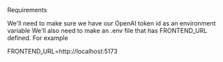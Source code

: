 Requirements

We'll need to make sure we have our OpenAI token id as an environment variable
We'll also need to make an .env file that has FRONTEND_URL defined. For example

FRONTEND_URL=http://localhost:5173
